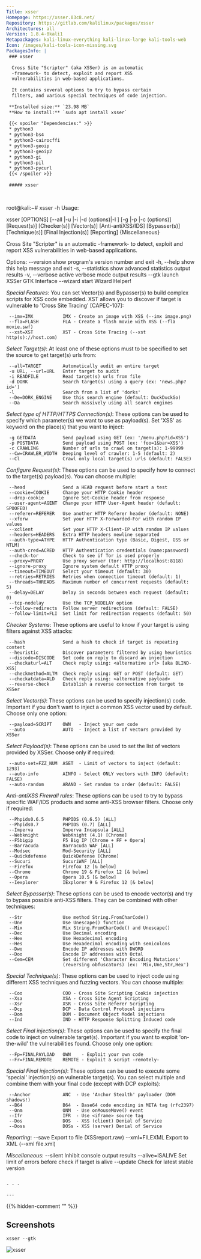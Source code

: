 ```yaml
---
Title: xsser
Homepage: https://xsser.03c8.net/
Repository: https://gitlab.com/kalilinux/packages/xsser
Architectures: all
Version: 1.8.4-0kali1
Metapackages: kali-linux-everything kali-linux-large kali-tools-web 
Icon: /images/kali-tools-icon-missing.svg
PackagesInfo: |
 ### xsser
 
  Cross Site "Scripter" (aka XSSer) is an automatic
  -framework- to detect, exploit and report XSS
  vulnerabilities in web-based applications.
   
  It contains several options to try to bypass certain
  filters, and various special techniques of code injection.
 
 **Installed size:** `23.98 MB`  
 **How to install:** `sudo apt install xsser`  
 
 {{< spoiler "Dependencies:" >}}
 * python3
 * python3-bs4
 * python3-cairocffi
 * python3-geoip
 * python3-geoip2
 * python3-gi
 * python3-pil
 * python3-pycurl
 {{< /spoiler >}}
 
 ##### xsser
 
 
 ```
 root@kali:~# xsser -h
 Usage: 
 
 xsser [OPTIONS] [--all <url> |-u <url> |-i <file> |-d <dork> (options)|-l ] [-g <get> |-p <post> |-c <crawl> (options)]
 [Request(s)] [Checker(s)] [Vector(s)] [Anti-antiXSS/IDS] [Bypasser(s)] [Technique(s)] [Final Injection(s)] [Reporting] {Miscellaneous}
 
 Cross Site "Scripter" is an automatic -framework- to detect, exploit and
 report XSS vulnerabilities in web-based applications.
 
 Options:
   --version             show program's version number and exit
   -h, --help            show this help message and exit
   -s, --statistics      show advanced statistics output results
   -v, --verbose         active verbose mode output results
   --gtk                 launch XSSer GTK Interface
   --wizard              start Wizard Helper!
 
   *Special Features*:
     You can set Vector(s) and Bypasser(s) to build complex scripts for XSS
     code embedded. XST allows you to discover if target is vulnerable to
     'Cross Site Tracing' [CAPEC-107]:
 
     --imx=IMX           IMX - Create an image with XSS (--imx image.png)
     --fla=FLASH         FLA - Create a flash movie with XSS (--fla movie.swf)
     --xst=XST           XST - Cross Site Tracing (--xst http(s)://host.com)
 
   *Select Target(s)*:
     At least one of these options must to be specified to set the source
     to get target(s) urls from:
 
     --all=TARGET        Automatically audit an entire target
     -u URL, --url=URL   Enter target to audit
     -i READFILE         Read target(s) urls from file
     -d DORK             Search target(s) using a query (ex: 'news.php?id=')
     -l                  Search from a list of 'dorks'
     --De=DORK_ENGINE    Use this search engine (default: DuckDuckGo)
     --Da                Search massively using all search engines
 
   *Select type of HTTP/HTTPS Connection(s)*:
     These options can be used to specify which parameter(s) we want to use
     as payload(s). Set 'XSS' as keyword on the place(s) that you want to
     inject:
 
     -g GETDATA          Send payload using GET (ex: '/menu.php?id=XSS')
     -p POSTDATA         Send payload using POST (ex: 'foo=1&bar=XSS')
     -c CRAWLING         Number of urls to crawl on target(s): 1-99999
     --Cw=CRAWLER_WIDTH  Deeping level of crawler: 1-5 (default: 2)
     --Cl                Crawl only local target(s) urls (default: FALSE)
 
   *Configure Request(s)*:
     These options can be used to specify how to connect to the target(s)
     payload(s). You can choose multiple:
 
     --head              Send a HEAD request before start a test
     --cookie=COOKIE     Change your HTTP Cookie header
     --drop-cookie       Ignore Set-Cookie header from response
     --user-agent=AGENT  Change your HTTP User-Agent header (default: SPOOFED)
     --referer=REFERER   Use another HTTP Referer header (default: NONE)
     --xforw             Set your HTTP X-Forwarded-For with random IP values
     --xclient           Set your HTTP X-Client-IP with random IP values
     --headers=HEADERS   Extra HTTP headers newline separated
     --auth-type=ATYPE   HTTP Authentication type (Basic, Digest, GSS or NTLM)
     --auth-cred=ACRED   HTTP Authentication credentials (name:password)
     --check-tor         Check to see if Tor is used properly
     --proxy=PROXY       Use proxy server (tor: http://localhost:8118)
     --ignore-proxy      Ignore system default HTTP proxy
     --timeout=TIMEOUT   Select your timeout (default: 30)
     --retries=RETRIES   Retries when connection timeout (default: 1)
     --threads=THREADS   Maximum number of concurrent requests (default: 5)
     --delay=DELAY       Delay in seconds between each request (default: 0)
     --tcp-nodelay       Use the TCP_NODELAY option
     --follow-redirects  Follow server redirections (default: FALSE)
     --follow-limit=FLI  Set limit for redirection requests (default: 50)
 
   *Checker Systems*:
     These options are useful to know if your target is using filters
     against XSS attacks:
 
     --hash              Send a hash to check if target is repeating content
     --heuristic         Discover parameters filtered by using heuristics
     --discode=DISCODE   Set code on reply to discard an injection
     --checkaturl=ALT    Check reply using: <alternative url> [aka BLIND-XSS]
     --checkmethod=ALTM  Check reply using: GET or POST (default: GET)
     --checkatdata=ALD   Check reply using: <alternative payload>
     --reverse-check     Establish a reverse connection from target to XSSer
 
   *Select Vector(s)*:
     These options can be used to specify injection(s) code. Important if
     you don't want to inject a common XSS vector used by default. Choose
     only one option:
 
     --payload=SCRIPT    OWN   - Inject your own code
     --auto              AUTO  - Inject a list of vectors provided by XSSer
 
   *Select Payload(s)*:
     These options can be used to set the list of vectors provided by
     XSSer. Choose only if required:
 
     --auto-set=FZZ_NUM  ASET  - Limit of vectors to inject (default: 1293)
     --auto-info         AINFO - Select ONLY vectors with INFO (default: FALSE)
     --auto-random       ARAND - Set random to order (default: FALSE)
 
   *Anti-antiXSS Firewall rules*:
     These options can be used to try to bypass specific WAF/IDS products
     and some anti-XSS browser filters. Choose only if required:
 
     --Phpids0.6.5       PHPIDS (0.6.5) [ALL]
     --Phpids0.7         PHPIDS (0.7) [ALL]
     --Imperva           Imperva Incapsula [ALL]
     --Webknight         WebKnight (4.1) [Chrome]
     --F5bigip           F5 Big IP [Chrome + FF + Opera]
     --Barracuda         Barracuda WAF [ALL]
     --Modsec            Mod-Security [ALL]
     --Quickdefense      QuickDefense [Chrome]
     --Sucuri            SucuriWAF [ALL]
     --Firefox           Firefox 12 [& below]
     --Chrome            Chrome 19 & Firefox 12 [& below]
     --Opera             Opera 10.5 [& below]
     --Iexplorer         IExplorer 9 & Firefox 12 [& below]
 
   *Select Bypasser(s)*:
     These options can be used to encode vector(s) and try to bypass
     possible anti-XSS filters. They can be combined with other techniques:
 
     --Str               Use method String.FromCharCode()
     --Une               Use Unescape() function
     --Mix               Mix String.FromCharCode() and Unescape()
     --Dec               Use Decimal encoding
     --Hex               Use Hexadecimal encoding
     --Hes               Use Hexadecimal encoding with semicolons
     --Dwo               Encode IP addresses with DWORD
     --Doo               Encode IP addresses with Octal
     --Cem=CEM           Set different 'Character Encoding Mutations'
                         (reversing obfuscators) (ex: 'Mix,Une,Str,Hex')
 
   *Special Technique(s)*:
     These options can be used to inject code using different XSS
     techniques and fuzzing vectors. You can choose multiple:
 
     --Coo               COO - Cross Site Scripting Cookie injection
     --Xsa               XSA - Cross Site Agent Scripting
     --Xsr               XSR - Cross Site Referer Scripting
     --Dcp               DCP - Data Control Protocol injections
     --Dom               DOM - Document Object Model injections
     --Ind               IND - HTTP Response Splitting Induced code
 
   *Select Final injection(s)*:
     These options can be used to specify the final code to inject on
     vulnerable target(s). Important if you want to exploit 'on-the-wild'
     the vulnerabilities found. Choose only one option:
 
     --Fp=FINALPAYLOAD   OWN    - Exploit your own code
     --Fr=FINALREMOTE    REMOTE - Exploit a script -remotely-
 
   *Special Final injection(s)*:
     These options can be used to execute some 'special' injection(s) on
     vulnerable target(s). You can select multiple and combine them with
     your final code (except with DCP exploits):
 
     --Anchor            ANC  - Use 'Anchor Stealth' payloader (DOM shadows!)
     --B64               B64  - Base64 code encoding in META tag (rfc2397)
     --Onm               ONM  - Use onMouseMove() event
     --Ifr               IFR  - Use <iframe> source tag
     --Dos               DOS  - XSS (client) Denial of Service
     --Doss              DOSs - XSS (server) Denial of Service
 
   *Reporting*:
     --save              Export to file (XSSreport.raw)
     --xml=FILEXML       Export to XML (--xml file.xml)
 
   *Miscellaneous*:
     --silent            Inhibit console output results
     --alive=ISALIVE     Set limit of errors before check if target is alive
     --update            Check for latest stable version
 ```
 
 - - -
 
---
```

{{% hidden-comment "<!--Do not edit anything above this line-->" %}}

## Screenshots

```
xsser --gtk
```

![xsser](images/xsser.png)
